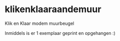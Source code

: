# klikenklaaraandemuur
Klik en Klaar modem muurbeugel

Inmiddels is er 1 exemplaar geprint en opgehangen :)


